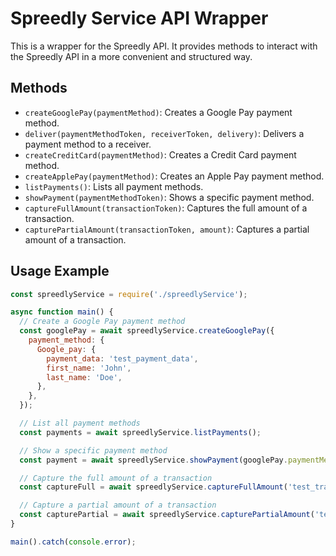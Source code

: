 # Spreedly Service API Wrapper

This is a wrapper for the Spreedly API. It provides methods to interact with the Spreedly API in a more convenient and structured way.

## Methods

- `createGooglePay(paymentMethod)`: Creates a Google Pay payment method.
- `deliver(paymentMethodToken, receiverToken, delivery)`: Delivers a payment method to a receiver.
- `createCreditCard(paymentMethod)`: Creates a Credit Card payment method.
- `createApplePay(paymentMethod)`: Creates an Apple Pay payment method.
- `listPayments()`: Lists all payment methods.
- `showPayment(paymentMethodToken)`: Shows a specific payment method.
- `captureFullAmount(transactionToken)`: Captures the full amount of a transaction.
- `capturePartialAmount(transactionToken, amount)`: Captures a partial amount of a transaction.

## Usage Example
```javascript
const spreedlyService = require('./spreedlyService');

async function main() {
  // Create a Google Pay payment method
  const googlePay = await spreedlyService.createGooglePay({
    payment_method: {
      Google_pay: {
        payment_data: 'test_payment_data',
        first_name: 'John',
        last_name: 'Doe',
      },
    },
  });

  // List all payment methods
  const payments = await spreedlyService.listPayments();

  // Show a specific payment method
  const payment = await spreedlyService.showPayment(googlePay.paymentMethodToken);

  // Capture the full amount of a transaction
  const captureFull = await spreedlyService.captureFullAmount('test_transaction_token');

  // Capture a partial amount of a transaction
  const capturePartial = await spreedlyService.capturePartialAmount('test_transaction_token', 50);
}

main().catch(console.error);
```


